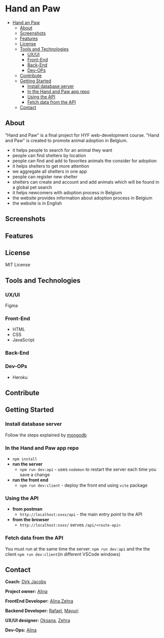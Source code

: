 # Hand an Paw

- [Hand an Paw](#hand-an-paw)
  - [About](#about)
  - [Screenshots](#screenshots)
  - [Features](#features)
  - [License](#license)
  - [Tools and Technologies](#tools-and-technologies)
    - [UX/UI](#uxui)
    - [Front-End](#front-end)
    - [Back-End](#back-end)
    - [Dev-OPs](#dev-ops)
  - [Contribute](#contribute)
  - [Getting Started](#getting-started)
    - [Install database server](#install-database-server)
    - [In the Hand and Paw app repo](#in-the-hand-and-paw-app-repo)
    - [Using the API](#using-the-api)
    - [Fetch data from the API](#fetch-data-from-the-api)
  - [Contact](#contact)

## About

"Hand and Paw" is a final project for HYF web-development course.
"Hand and Paw" is created to promote animal adoption in Belgium.

- it helps people to search for an animal they want
- people can find shelters by location
- people can find and add to favorites animals the consider for adoption
- it helps shelters to get more attention
- we aggregate all shelters in one app
- people can register new shelter
- shelters can create and account and add animals which will be found in a global pet search
- it helps newcomers with adoption process in Belgium
- the website provides information about adoption process in Belgium
- the website is in English

## Screenshots

## Features

## License

MIT License

## Tools and Technologies

### UX/UI

Figma

### Front-End

- HTML
- CSS
- JavaScript

### Back-End

### Dev-OPs

- Heroku

## Contribute

## Getting Started

### Install database server

Follow the steps explained by [mongodb](https://docs.mongodb.com/manual/administration/install-community/)

### In the Hand and Paw app repo

- `npm install`
- **run the server**
  - `npm run dev:api` - uses `nodemon` to restart the server each time you save a change
- **run the front end**
  - `npm run dev:client` - deploy the front end using `vite` package

### Using the API

- **from postman**
  - `http://localhost:xxxx/api` - the main entry point to the API
- **from the browser**
  - `http://localhost:xxxx/` serves `/api/<route-api>`

### Fetch data from the API

You must run at the same time the server: `npm run dev:api` and the the client `npm run dev:client`(in different VSCode windows)

## Contact

**Coach:** [Dirk Jacobs](https://github.com/dirk-jacobs)

**Project owner:** [Alina](https://github.com/alinamarasca)

**FrontEnd Developer:** [Alina](https://github.com/alinamarasca),[Zehra](https://github.com/zehrayelkenci)

**Backend Developer:** [Rafael](https://github.com/rago89), [Mayuri](https://github.com/mayuri2510)

**UX/UI designer:** [Oksana](https://github.com/OksanaShulha), [Zehra](https://github.com/zehrayelkenci)

**Dev-Ops:** [Alina](https://github.com/alinamarasca)
